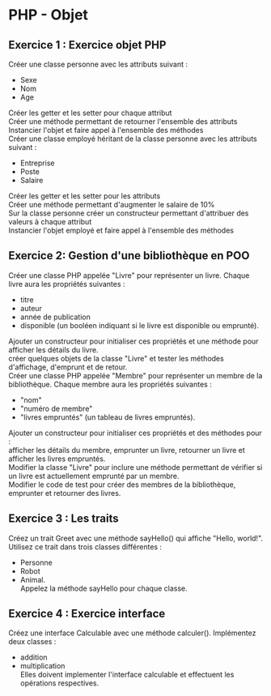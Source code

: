 # PHP - Objet
## Exercice 1 : Exercice objet PHP
Créer une classe personne avec les attributs suivant :
* Sexe
* Nom
* Age

Créer les getter et les setter pour chaque attribut  
Créer une méthode permettant de retourner l'ensemble des attributs  
Instancier l'objet et faire appel à l'ensemble des méthodes  
Créer une classe employé héritant de la classe personne avec les attributs suivant :
* Entreprise
* Poste
* Salaire

Créer les getter et les setter pour les attributs  
Créer une méthode permettant d'augmenter le salaire de 10%  
Sur la classe personne créer un constructeur permettant d'attribuer des valeurs à chaque attribut  
Instancier l'objet employé et faire appel à l'ensemble des méthodes

## Exercice 2: Gestion d'une bibliothèque en POO
Créer une classe PHP appelée "Livre" pour représenter un livre. Chaque livre aura les propriétés suivantes :
* titre
* auteur
* année de publication
* disponible (un booléen indiquant si le livre est disponible ou emprunté).

Ajouter un constructeur pour initialiser ces propriétés et une méthode pour afficher les détails du livre.  
créer quelques objets de la classe "Livre" et tester les méthodes d'affichage, d'emprunt et de retour.  
Créer une classe PHP appelée "Membre" pour représenter un membre de la bibliothèque. Chaque membre aura les propriétés suivantes :
* "nom"
* "numéro de membre"
* "livres empruntés" (un tableau de livres empruntés).

Ajouter un constructeur pour initialiser ces propriétés et des méthodes pour :  
afficher les détails du membre, emprunter un livre, retourner un livre et afficher les livres empruntés.  
Modifier la classe "Livre" pour inclure une méthode permettant de vérifier si un livre est actuellement emprunté par un membre.  
Modifier le code de test pour créer des membres de la bibliothèque, emprunter et retourner des livres.

## Exercice 3 : Les traits
Créez un trait Greet avec une méthode sayHello() qui affiche "Hello, world!".
Utilisez ce trait dans trois classes différentes :
* Personne
* Robot
* Animal.  
Appelez la méthode sayHello pour chaque classe.

## Exercice 4 : Exercice interface
Créez une interface Calculable avec une méthode calculer().
Implémentez deux classes :
* addition
* multiplication  
Elles doivent implementer l'interface calculable et effectuent les opérations respectives.
 